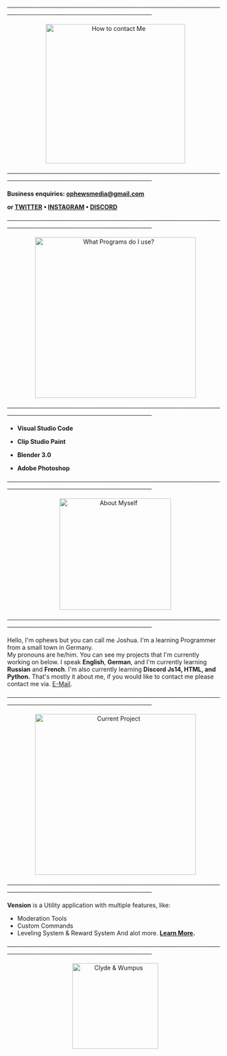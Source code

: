 
────────────────────────────────────────────────────────────────────────────────────

<p align="center">
    <img width="325" src="https://cdn.discordapp.com/attachments/1033407106725970014/1037812248137191545/imageedit_5_2594096891.png" alt="How to contact Me">
</p>

────────────────────────────────────────────────────────────────────────────────────

**Business enquiries: ophewsmedia@gmail.com**

**or [TWITTER](https://twitter.com/ophewsmedia) • [INSTAGRAM](https://instagram.com/ophewsmedia) • [DISCORD](https://discord.gg/bqYDewpZHC)**

────────────────────────────────────────────────────────────────────────────────────
<p align="center">
    <img width="375" src="https://cdn.discordapp.com/attachments/1033407106725970014/1037812247810019428/imageedit_7_6762231284.png" alt="What Programs do I use?">
</p>

────────────────────────────────────────────────────────────────────────────────────

- **Visual Studio Code**

- **Clip Studio Paint**

- **Blender 3.0**

- **Adobe Photoshop**

────────────────────────────────────────────────────────────────────────────────────

<p align="center">
    <img width="260" src="https://cdn.discordapp.com/attachments/1033407106725970014/1037812247436734654/imageedit_9_7797214577.png" alt="About Myself">
</p>

────────────────────────────────────────────────────────────────────────────────────

Hello, I'm ophews but you can call me Joshua. I'm a learning Programmer from a small town in Germany.  
  My pronouns are he/him. You can see my projects that I'm currently working on below. I speak **English**, **German**, and I'm currently learning **Russian** and **French**. I'm also currently learning **Discord Js14, HTML, and Python.** That's mostly it about me, if you would like to contact me please contact me via. [E-Mail](ophews@yahoo.com).

────────────────────────────────────────────────────────────────────────────────────

<p align="center">
    <img width="375" src="https://cdn.discordapp.com/attachments/1033407106725970014/1037818040634576956/imageedit_11_5235557046.png" alt="Current Project">
</p>

────────────────────────────────────────────────────────────────────────────────────

**Vension** is a Utility application with multiple features, like:  
  - Moderation Tools
  - Custom Commands
  - Leveling System & Reward System
And alot more. **[Learn More](https://discord.gg/r2XgZRFnpv).**

────────────────────────────────────────────────────────────────────────────────────

<p align="center">
    <img width="200" src="https://cdn.discordapp.com/attachments/1033407106725970014/1037818095416377455/3314-watching-tv.gif" alt="Clyde & Wumpus">
</p>
